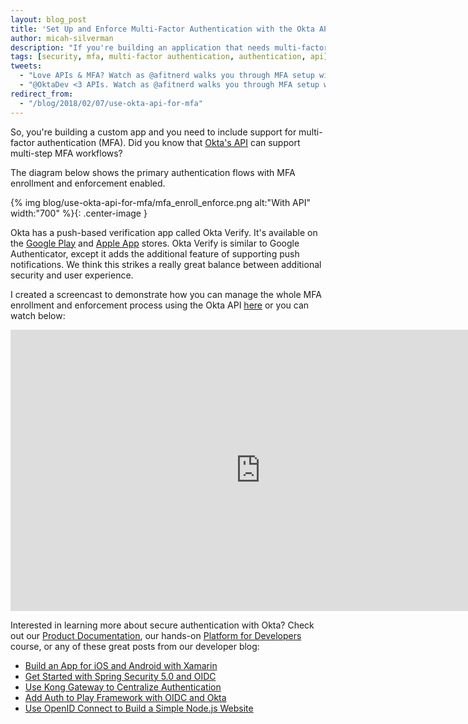 ```yaml
---
layout: blog_post
title: 'Set Up and Enforce Multi-Factor Authentication with the Okta API'
author: micah-silverman
description: "If you're building an application that needs multi-factor authentication, using Okta is a great way to shortcut the pain. In this short article you'll see how Okta helps simplify multi-factor authentication for your apps!"
tags: [security, mfa, multi-factor authentication, authentication, api]
tweets:
  - "Love APIs & MFA? Watch as @afitnerd walks you through MFA setup with the @Okta API."
  - "@OktaDev <3 APIs. Watch as @afitnerd walks you through MFA setup with the @Okta API."
redirect_from:
  - "/blog/2018/02/07/use-okta-api-for-mfa"
---
```


So, you're building a custom app and you need to include support for multi-factor authentication (MFA). Did you know that [Okta's API](https://developer.okta.com/) can support multi-step MFA workflows?

The diagram below shows the primary authentication flows with MFA enrollment and enforcement enabled. 

{% img blog/use-okta-api-for-mfa/mfa_enroll_enforce.png alt:"With API" width:"700" %}{: .center-image }

Okta has a push-based verification app called Okta Verify. It's available on the [Google Play](https://play.google.com/store/apps/details?id=com.okta.android.auth&hl=en) and [Apple App](https://itunes.apple.com/us/app/okta-verify/id490179405?mt=8) stores. Okta Verify is similar to Google Authenticator, except it adds the additional feature of supporting push notifications. We think this strikes a really great balance between additional security and user experience.

I created a screencast to demonstrate how you can manage the whole MFA enrollment and enforcement process using the Okta API [here](https://www.youtube.com/embed/EVL3gnt7BYo) or you can watch below:

<div style="width: 800px; margin: 0 auto">
  <iframe width="800" height="450" src="https://www.youtube.com/embed/EVL3gnt7BYo" frameborder="0" allowfullscreen></iframe>
</div>

Interested in learning more about secure authentication with Okta? Check out our [Product Documentation](https://developer.okta.com/documentation/), our hands-on [Platform for Developers](https://www.okta.com/services/training/) course, or any of these great posts from our developer blog:
* [Build an App for iOS and Android with Xamarin](/blog/2018/01/10/build-app-for-ios-android-with-xamarin)
* [Get Started with Spring Security 5.0 and OIDC](/blog/2017/12/18/spring-security-5-oidc)
* [Use Kong Gateway to Centralize Authentication](/blog/2017/12/04/use-kong-gateway-to-centralize-authentication)
* [Add Auth to Play Framework with OIDC and Okta](/blog/2017/10/31/add-authentication-to-play-framework-with-oidc)
* [Use OpenID Connect to Build a Simple Node.js Website](/blog/2017/10/19/use-openid-connect-to-build-a-simple-node-website)
